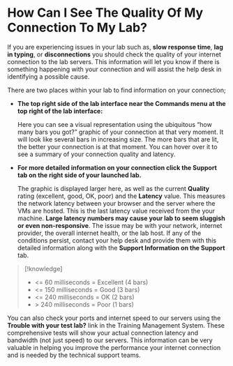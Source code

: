 # How Can I See The Quality Of My Connection To My Lab?

If you are experiencing issues in your lab such as, **slow response time**, **lag in typing**, or **disconnections** you should check the quality of your internet connection to the lab servers. This information will let you know if there is something happening with your connection and will assist the help desk in identifying a possible cause.

There are two places within your lab to find information on your connection; 
- **The top right side of the lab interface near the Commands menu at the top right of the lab interface:** 

    Here you can see a visual representation using the ubiquitous “how many bars you got?” graphic of your connection at that very moment. It will look like several bars in increasing size. The more bars that are lit, the better your connection is at that moment. You can hover over it to see a summary of your connection quality and latency.

- **For more detailed information on your connection click the Support tab on the right side of your launched lab.**

    The graphic is displayed larger here, as well as the current **Quality** rating (excellent, good, OK, poor) and the **Latency** value. This measures the network latency between your browser and the server where the VMs are hosted. This is the last latency value received from the your machine. **Large latency numbers may cause your lab to seem sluggish or even non-responsive**. The issue may be with your network, internet provider, the overall internet health, or the lab host. If any of the conditions persist, contact your help desk and provide them with this detailed information along with the **Support Information on the Support** tab.

>[!knowledge] 
>- <= 60 milliseconds = Excellent (4 bars)
>- <= 150 milliseconds = Good (3 bars)
>- <= 240 milliseconds = OK (2 bars)
>- \> 240 milliseconds = Poor (1 bars)

You can also check your ports and internet speed to our servers using the **Trouble with your test lab?** link in the Training Management System. These comprehensive tests will show your actual connection latency and bandwidth (not just speed) to our servers. This information can be very valuable in helping you improve the performance your internet connection and is needed by the technical support teams.

